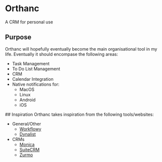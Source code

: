 # Orthanc
A CRM for personal use

## Purpose
Orthanc will hopefully eventually become the main organisational tool in my life. Eventually it should encompase the following areas:
- Task Management
- To Do List Management
- CRM
- Calendar Integration
- Native notifications for:
  - MacOS
  - Linux
  - Android
  - iOS

## Inspiration
Orthanc takes inspiration from the following tools/websites:
- General/Other
  - [Workflowy](https://workflowy.com/)
  - [Dynalist](https://dynalist.io/)
- CRMs
  - [Monica](https://github.com/monicahq/monica)
  - [SuiteCRM](https://suitecrm.com/)
  - [Zurmo](http://zurmo.org/)


